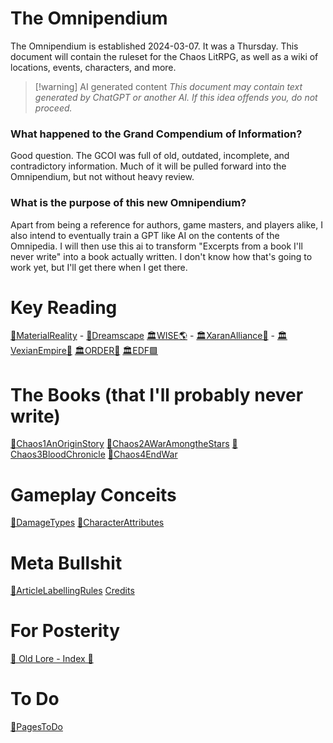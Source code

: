 # The Omnipendium
The Omnipendium is established 2024-03-07. It was a Thursday. This document will contain the ruleset for the Chaos LitRPG, as well as a wiki of locations, events, characters, and more.

> [!warning] AI generated content
> *This document may contain text generated by ChatGPT or another AI. If this idea offends you, do not proceed.*


### What happened to the Grand Compendium of Information?
Good question. The GCOI was full of old, outdated, incomplete, and contradictory information. Much of it will be pulled forward into the Omnipendium, but not without heavy review.

### What is the purpose of this new Omnipendium?

Apart from being a reference for authors, game masters, and players alike, I also intend to eventually train a GPT like AI on the contents of the Omnipedia. I will then use this ai to transform "Excerpts from a book I'll never write" into a book actually written. I don't know how that's going to work yet, but I'll get there when I get there.

# Key Reading
[🌌MaterialReality](🌌MaterialReality.md) - [🌌Dreamscape](🌌Dreamscape.md)
[🏛WISE🌎](🏛WISE🌎.md) - [🏛XaranAlliance🔺](🏛XaranAlliance🔺.md) - [🏛VexianEmpire🔷](🏛VexianEmpire🔷.md)
[🏛ORDER🔻](🏛ORDER🔻.md)
[🏛EDF🟩](🏛EDF🟩.md)

# The Books (that I'll probably never write)
[📕Chaos1AnOriginStory](📕Chaos1AnOriginStory.md)
[📕Chaos2AWarAmongtheStars](📕Chaos2AWarAmongtheStars.md)
[📕Chaos3BloodChronicle](📕Chaos3BloodChronicle.md)
[📕Chaos4EndWar](📕Chaos4EndWar.md)

# Gameplay Conceits
[📄DamageTypes](📄DamageTypes.md)
[📄CharacterAttributes](📄CharacterAttributes.md)

# Meta Bullshit
[📄ArticleLabellingRules](📄ArticleLabellingRules.md)
[Credits](Credits)

# For Posterity
[📜 Old Lore - Index 📜](OldLore/📜%20Old%20Lore%20-%20Index%20📜.md)

# To Do
[📄PagesToDo](📄PagesToDo.md)